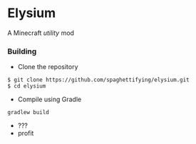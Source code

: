 # Elysium

A Minecraft *utility* mod

### Building
- Clone the repository
```shell
$ git clone https://github.com/spaghettifying/elysium.git
$ cd elysium
```
- Compile using Gradle
```shell
gradlew build
```
- ???
- profit